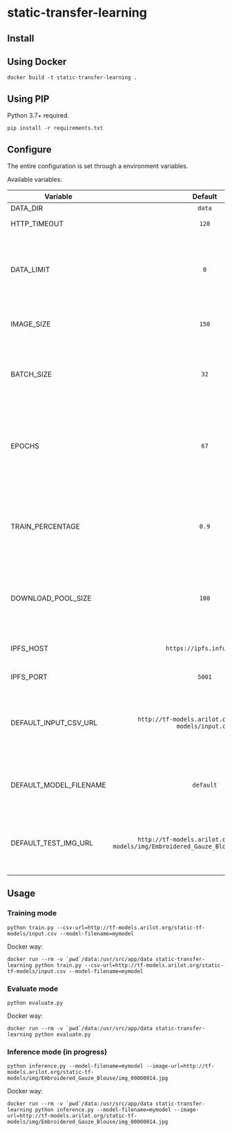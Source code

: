 # static-transfer-learning

## Install

## Using Docker

    docker build -t static-transfer-learning .

## Using PIP

Python 3.7+ required.

    pip install -r requirements.txt

## Configure

The entire configuration is set through a environment variables.

Available variables:

| Variable     |     Default   |  Description               |
|--------------|:-------------:|---------------------------:|
| DATA_DIR     |  `data`       | Path to data dir           |
| HTTP_TIMEOUT |  `120`        | Timeout of http connection |
| DATA_LIMIT   |  `0`          | Max elements per label. If value is `0`, If the value is 0, then the minimum available value from all labels will be selected |
| IMAGE_SIZE   |  `150`        | Width and height of the picture for cropping |
| BATCH_SIZE   |  `32`         | Number of training samples to work through before the model’s internal parameters are updated |
| EPOCHS       |  `67`         | Hyperparameter of gradient descent that controls the number of complete passes through the training dataset |
| TRAIN_PERCENTAGE | `0.9`     | Proportion of data distribution for training and validation. `0.9` means that 90% will be given for training, and 10% for training |
| DOWNLOAD_POOL_SIZE | `100`   | Size of AioPool: how many concurrent tasks can work when loading images from CSV |
| IPFS_HOST     | `https://ipfs.infura.io` | Address of IPFS endpoint. Infura public endpoint by default |
| IPFS_PORT    |  `5001`       | Port of IPFS endpoint      |
| DEFAULT_INPUT_CSV_URL | `http://tf-models.arilot.org/static-tf-models/input.csv` | Default URL of CSV file with images and labels for training. You can set this value using `--csv-url` CLI flag |
| DEFAULT_MODEL_FILENAME | `default` | Default file name of model. You can set this value using `--model-filename` CLI flag |
| DEFAULT_TEST_IMG_URL | `http://tf-models.arilot.org/static-tf-models/img/Embroidered_Gauze_Blouse/img_00000014.jpg` | Default URL of test image for predict mode. You can set this value using `--image-url` CLI flag |

## Usage

### Training mode

    python train.py --csv-url=http://tf-models.arilot.org/static-tf-models/input.csv --model-filename=mymodel

Docker way:

    docker run --rm -v `pwd`/data:/usr/src/app/data static-transfer-learning python train.py --csv-url=http://tf-models.arilot.org/static-tf-models/input.csv --model-filename=mymodel

### Evaluate mode

    python evaluate.py

Docker way:

    docker run --rm -v `pwd`/data:/usr/src/app/data static-transfer-learning python evaluate.py

### Inference mode (in progress)

    python inference.py --model-filename=mymodel --image-url=http://tf-models.arilot.org/static-tf-models/img/Embroidered_Gauze_Blouse/img_00000014.jpg

Docker way:

    docker run --rm -v `pwd`/data:/usr/src/app/data static-transfer-learning python inference.py --model-filename=mymodel --image-url=http://tf-models.arilot.org/static-tf-models/img/Embroidered_Gauze_Blouse/img_00000014.jpg
